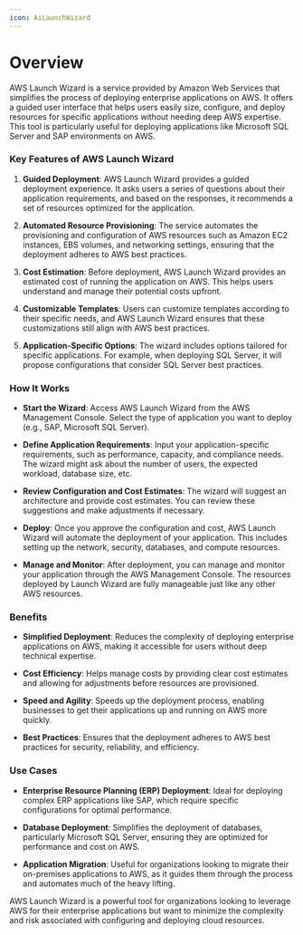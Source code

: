 ```yaml
---
icon: AiLaunchWizard
---
```

# Overview

AWS Launch Wizard is a service provided by Amazon Web Services that simplifies the process of deploying enterprise applications on AWS. It offers a guided user interface that helps users easily size, configure, and deploy resources for specific applications without needing deep AWS expertise. This tool is particularly useful for deploying applications like Microsoft SQL Server and SAP environments on AWS.

### Key Features of AWS Launch Wizard

1. **Guided Deployment**: AWS Launch Wizard provides a guided deployment experience. It asks users a series of questions about their application requirements, and based on the responses, it recommends a set of resources optimized for the application.
    
2. **Automated Resource Provisioning**: The service automates the provisioning and configuration of AWS resources such as Amazon EC2 instances, EBS volumes, and networking settings, ensuring that the deployment adheres to AWS best practices.
    
3. **Cost Estimation**: Before deployment, AWS Launch Wizard provides an estimated cost of running the application on AWS. This helps users understand and manage their potential costs upfront.
    
4. **Customizable Templates**: Users can customize templates according to their specific needs, and AWS Launch Wizard ensures that these customizations still align with AWS best practices.
    
5. **Application-Specific Options**: The wizard includes options tailored for specific applications. For example, when deploying SQL Server, it will propose configurations that consider SQL Server best practices.
    

### How It Works

- **Start the Wizard**: Access AWS Launch Wizard from the AWS Management Console. Select the type of application you want to deploy (e.g., SAP, Microsoft SQL Server).
    
- **Define Application Requirements**: Input your application-specific requirements, such as performance, capacity, and compliance needs. The wizard might ask about the number of users, the expected workload, database size, etc.
    
- **Review Configuration and Cost Estimates**: The wizard will suggest an architecture and provide cost estimates. You can review these suggestions and make adjustments if necessary.
    
- **Deploy**: Once you approve the configuration and cost, AWS Launch Wizard will automate the deployment of your application. This includes setting up the network, security, databases, and compute resources.
    
- **Manage and Monitor**: After deployment, you can manage and monitor your application through the AWS Management Console. The resources deployed by Launch Wizard are fully manageable just like any other AWS resources.
    

### Benefits

- **Simplified Deployment**: Reduces the complexity of deploying enterprise applications on AWS, making it accessible for users without deep technical expertise.
    
- **Cost Efficiency**: Helps manage costs by providing clear cost estimates and allowing for adjustments before resources are provisioned.
    
- **Speed and Agility**: Speeds up the deployment process, enabling businesses to get their applications up and running on AWS more quickly.
    
- **Best Practices**: Ensures that the deployment adheres to AWS best practices for security, reliability, and efficiency.
    

### Use Cases

- **Enterprise Resource Planning (ERP) Deployment**: Ideal for deploying complex ERP applications like SAP, which require specific configurations for optimal performance.
    
- **Database Deployment**: Simplifies the deployment of databases, particularly Microsoft SQL Server, ensuring they are optimized for performance and cost on AWS.
    
- **Application Migration**: Useful for organizations looking to migrate their on-premises applications to AWS, as it guides them through the process and automates much of the heavy lifting.
    

AWS Launch Wizard is a powerful tool for organizations looking to leverage AWS for their enterprise applications but want to minimize the complexity and risk associated with configuring and deploying cloud resources.